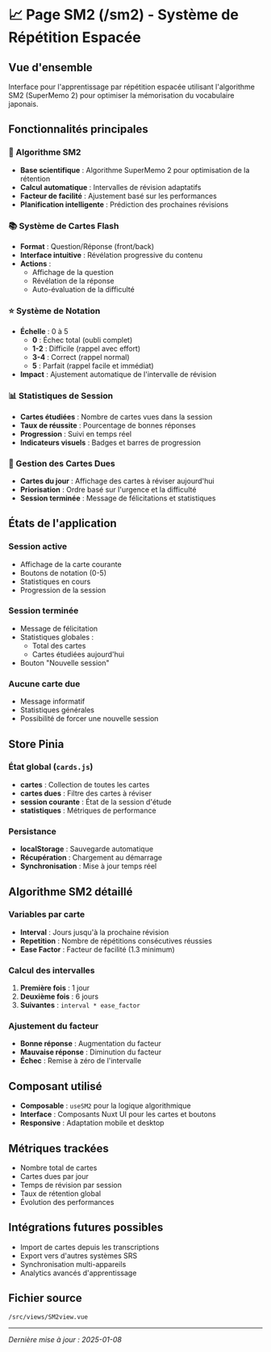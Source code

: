 # 📈 Page SM2 (/sm2) - Système de Répétition Espacée

## Vue d'ensemble
Interface pour l'apprentissage par répétition espacée utilisant l'algorithme SM2 (SuperMemo 2) pour optimiser la mémorisation du vocabulaire japonais.

## Fonctionnalités principales

### 🧠 Algorithme SM2
- **Base scientifique** : Algorithme SuperMemo 2 pour optimisation de la rétention
- **Calcul automatique** : Intervalles de révision adaptatifs
- **Facteur de facilité** : Ajustement basé sur les performances
- **Planification intelligente** : Prédiction des prochaines révisions

### 📚 Système de Cartes Flash
- **Format** : Question/Réponse (front/back)
- **Interface intuitive** : Révélation progressive du contenu
- **Actions** :
  - Affichage de la question
  - Révélation de la réponse
  - Auto-évaluation de la difficulté

### ⭐ Système de Notation
- **Échelle** : 0 à 5
  - **0** : Échec total (oubli complet)
  - **1-2** : Difficile (rappel avec effort)
  - **3-4** : Correct (rappel normal)
  - **5** : Parfait (rappel facile et immédiat)
- **Impact** : Ajustement automatique de l'intervalle de révision

### 📊 Statistiques de Session
- **Cartes étudiées** : Nombre de cartes vues dans la session
- **Taux de réussite** : Pourcentage de bonnes réponses
- **Progression** : Suivi en temps réel
- **Indicateurs visuels** : Badges et barres de progression

### 🎯 Gestion des Cartes Dues
- **Cartes du jour** : Affichage des cartes à réviser aujourd'hui
- **Priorisation** : Ordre basé sur l'urgence et la difficulté
- **Session terminée** : Message de félicitations et statistiques

## États de l'application

### Session active
- Affichage de la carte courante
- Boutons de notation (0-5)
- Statistiques en cours
- Progression de la session

### Session terminée
- Message de félicitation
- Statistiques globales :
  - Total des cartes
  - Cartes étudiées aujourd'hui
- Bouton "Nouvelle session"

### Aucune carte due
- Message informatif
- Statistiques générales
- Possibilité de forcer une nouvelle session

## Store Pinia

### État global (`cards.js`)
- **cartes** : Collection de toutes les cartes
- **cartes dues** : Filtre des cartes à réviser
- **session courante** : État de la session d'étude
- **statistiques** : Métriques de performance

### Persistance
- **localStorage** : Sauvegarde automatique
- **Récupération** : Chargement au démarrage
- **Synchronisation** : Mise à jour temps réel

## Algorithme SM2 détaillé

### Variables par carte
- **Interval** : Jours jusqu'à la prochaine révision
- **Repetition** : Nombre de répétitions consécutives réussies
- **Ease Factor** : Facteur de facilité (1.3 minimum)

### Calcul des intervalles
1. **Première fois** : 1 jour
2. **Deuxième fois** : 6 jours
3. **Suivantes** : `interval * ease_factor`

### Ajustement du facteur
- **Bonne réponse** : Augmentation du facteur
- **Mauvaise réponse** : Diminution du facteur
- **Échec** : Remise à zéro de l'intervalle

## Composant utilisé
- **Composable** : `useSM2` pour la logique algorithmique
- **Interface** : Composants Nuxt UI pour les cartes et boutons
- **Responsive** : Adaptation mobile et desktop

## Métriques trackées
- Nombre total de cartes
- Cartes dues par jour
- Temps de révision par session
- Taux de rétention global
- Évolution des performances

## Intégrations futures possibles
- Import de cartes depuis les transcriptions
- Export vers d'autres systèmes SRS
- Synchronisation multi-appareils
- Analytics avancés d'apprentissage

## Fichier source
`/src/views/SM2view.vue`

---

*Dernière mise à jour : 2025-01-08*